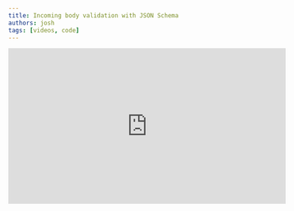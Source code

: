 ```yaml
---
title: Incoming body validation with JSON Schema
authors: josh
tags: [videos, code]
---
```


<iframe width="560" height="315" src="https://www.youtube-nocookie.com/embed/BY8DQyhN_0c" title="YouTube video player" frameborder="0" allow="accelerometer; autoplay; clipboard-write; encrypted-media; gyroscope; picture-in-picture" allowfullscreen></iframe>
